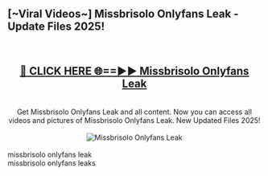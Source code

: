 <h2>[~Viral Videos~] Missbrisolo Onlyfans Leak - Update Files 2025!</h2>
<br>
<div align="center">
<h2><a href="https://betterlinks.top/A2PfLJ" rel="nofollow">🔴 CLICK HERE 🌐==►► Missbrisolo Onlyfans Leak</a></h2>
<br>
Get Missbrisolo Onlyfans Leak and all content. Now you can access all videos and pictures of Missbrisolo Onlyfans Leak. New Updated Files 2025!
<br>
<br>
<a href="https://betterlinks.top/A2PfLJ" rel="nofollow" data-target="animated-image.originalLink"><img src="https://i.ibb.co.com/WyWwxjT/player-gif2.gif" alt="Missbrisolo Onlyfans Leak" style="max-width: 100%; display: inline-block;" data-target="animated-image.originalImage"></a>
</div>
<br>
missbrisolo onlyfans leak<br>
missbrisolo onlyfans leaks